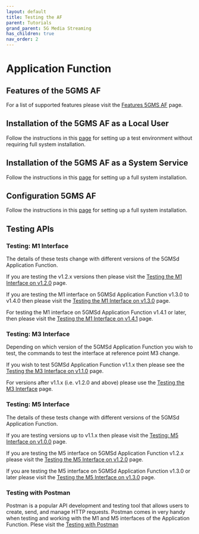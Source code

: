 ```yaml
---
layout: default
title: Testing the AF
parent: Tutorials
grand_parent: 5G Media Streaming
has_children: true
nav_order: 2
---
```


# Application Function

## Features of the 5GMS AF
For a list of supported features please visit the [Features 5GMS AF](features-af.html) page.

## Installation of the 5GMS AF as a Local User

Follow the instructions in this [page](installation-local-user-5GMSAF.html) for setting up a test environment without
requiring full
system installation.

## Installation of the 5GMS AF as a System Service

Follow the instructions in this [page](installation-system-service-5GMSAF.html) for setting up a full system
installation.

## Configuration 5GMS AF

Follow the instructions in this [page](configuration-5GMSAF.html) for setting up a full system installation.

## Testing APIs

### Testing: M1 Interface

The details of these tests change with different versions of the 5GMSd Application Function.

If you are testing the v1.2.x versions then please visit the [Testing the M1 Interface on v1.2.0](testing-m1-v120.html)
page.

If you are testing the M1 interface on 5GMSd Application Function v1.3.0 to v1.4.0 then please visit the
[Testing the M1 Interface on v1.3.0](testing-m1-v130.html) page.

For testing the M1 interface on 5GMSd Application Function v1.4.1 or later, then please visit the
[Testing the M1 Interface on v1.4.1](testing-m1-v141.html) page.

### Testing: M3 Interface

Depending on which version of the 5GMSd Application Function you wish to test, the commands to test the interface at
reference point M3 change.

If you wish to test 5GMSd Application Function v1.1.x then please see
the [Testing the M3 Interface on v1.1.0](testing-m3-v110.html) page.

For versions after v1.1.x (i.e. v1.2.0 and above) please use the [Testing the M3 Interface](testing-m3-v120.html) page.

### Testing: M5 Interface

The details of these tests change with different versions of the 5GMSd Application Function.

If you are testing versions up to v1.1.x then please visit the [Testing: M5 Interface on v1.0.0](testing-m5-v100.html)
page.

If you are testing the M5 interface on 5GMSd Application Function v1.2.x please visit the
[Testing the M5 Interface on v1.2.0](testing-m5-v120.html) page.

If you are testing the M5 interface on 5GMSd Application Function v1.3.0 or later please visit the
[Testing the M5 Interface on v1.3.0](testing-m5-v130.html) page.

### Testing with Postman

Postman is a popular API development and testing tool that allows users to create, send, and manage HTTP requests.
Postman comes in very handy when testing and working with the M1 and M5 interfaces of the Application Function. Plese
visit the [Testing with Postman](testing-postman.html)
